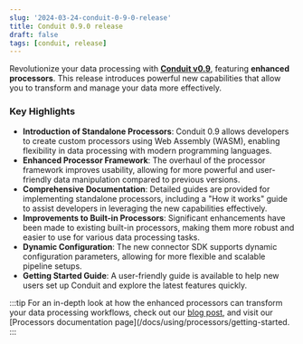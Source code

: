 ```yaml
---
slug: '2024-03-24-conduit-0-9-0-release'
title: Conduit 0.9.0 release
draft: false
tags: [conduit, release]
---
```


Revolutionize your data processing with [**Conduit v0.9**](https://github.com/ConduitIO/conduit/releases/tag/v0.9.0), featuring **enhanced processors**. This release introduces powerful new capabilities that allow you to transform and manage your data more effectively.

<!--truncate-->

### Key Highlights

- **Introduction of Standalone Processors**: Conduit 0.9 allows developers to create custom processors using Web Assembly (WASM), enabling flexibility in data processing with modern programming languages.
- **Enhanced Processor Framework**: The overhaul of the processor framework improves usability, allowing for more powerful and user-friendly data manipulation compared to previous versions.
- **Comprehensive Documentation**: Detailed guides are provided for implementing standalone processors, including a "How it works" guide to assist developers in leveraging the new capabilities effectively.
- **Improvements to Built-in Processors**: Significant enhancements have been made to existing built-in processors, making them more robust and easier to use for various data processing tasks.
- **Dynamic Configuration**: The new connector SDK supports dynamic configuration parameters, allowing for more flexible and scalable pipeline setups.
- **Getting Started Guide**: A user-friendly guide is available to help new users set up Conduit and explore the latest features quickly.

:::tip
For an in-depth look at how the enhanced processors can transform your data processing workflows, check out our [blog post](https://meroxa.com/blog/introducing-conduit-0.9-revolutionizing-data-processing-with-enhanced-processors/), and visit our [Processors documentation page](/docs/using/processors/getting-started.
:::
